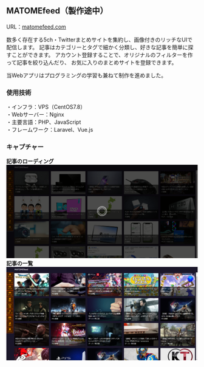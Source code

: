 ## MATOMEfeed（製作途中）
URL：<a href="https://matomefeed.com/" target="_blank">matomefeed.com</a>
<p>
  数多く存在する5ch・Twitterまとめサイトを集約し、画像付きのリッチなUIで配信します。
  記事はカテゴリーとタグで細かく分類し、好きな記事を簡単に探すことができます。
  アカウント登録することで、オリジナルのフィルターを作って記事を絞り込んだり、
  お気に入りのまとめサイトを登録できます。
</p>
<p>当Webアプリはプログラミングの学習も兼ねて制作を進めました。</p>

### 使用技術
・インフラ：VPS（CentOS7.8）<br/>
・Webサーバー：Nginx<br/>
・主要言語：PHP、JavaScript<br/>
・フレームワーク：Laravel、Vue.js

### キャプチャー
<strong>記事のローディング</strong>
<img src="capture1.png" alt="記事のロード画面">
<br/>
<strong>記事の一覧</strong>
<img src="capture2.png" alt="記事の一覧">
